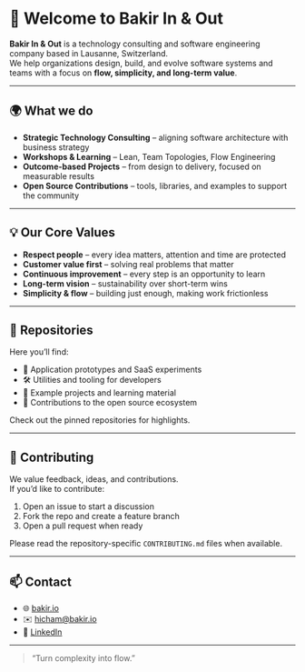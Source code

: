 # 👋 Welcome to Bakir In & Out

**Bakir In & Out** is a technology consulting and software engineering company based in Lausanne, Switzerland.  
We help organizations design, build, and evolve software systems and teams with a focus on **flow, simplicity, and long-term value**.

---

## 🌍 What we do
- **Strategic Technology Consulting** – aligning software architecture with business strategy  
- **Workshops & Learning** – Lean, Team Topologies, Flow Engineering  
- **Outcome-based Projects** – from design to delivery, focused on measurable results  
- **Open Source Contributions** – tools, libraries, and examples to support the community  

---

## 💡 Our Core Values
- **Respect people** – every idea matters, attention and time are protected  
- **Customer value first** – solving real problems that matter  
- **Continuous improvement** – every step is an opportunity to learn  
- **Long-term vision** – sustainability over short-term wins  
- **Simplicity & flow** – building just enough, making work frictionless  

---

## 📂 Repositories
Here you’ll find:
- 🚀 Application prototypes and SaaS experiments  
- 🛠️ Utilities and tooling for developers  
- 📖 Example projects and learning material  
- 🌱 Contributions to the open source ecosystem  

Check out the pinned repositories for highlights.

---

## 🙌 Contributing
We value feedback, ideas, and contributions.  
If you’d like to contribute:
1. Open an issue to start a discussion  
2. Fork the repo and create a feature branch  
3. Open a pull request when ready  

Please read the repository-specific `CONTRIBUTING.md` files when available.

---

## 📫 Contact
- 🌐 [bakir.io](https://bakir.io)  
- ✉️ [hicham@bakir.io](mailto:hicham@bakir.io)  
- 💼 [LinkedIn](https://linkedin.com/in/hichambakir)  

---

> “Turn complexity into flow.”
